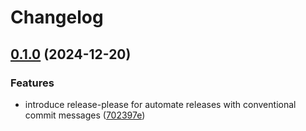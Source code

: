 # Changelog

## [0.1.0](https://github.com/joey-ma/s-for-serverless/compare/v0.0.2...v0.1.0) (2024-12-20)


### Features

* introduce release-please for automate releases with conventional commit messages ([702397e](https://github.com/joey-ma/s-for-serverless/commit/702397e57dcd41e08d1eb24069603861a958dc62))
